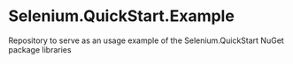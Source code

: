# Selenium.QuickStart.Example
Repository to serve as an usage example of the Selenium.QuickStart NuGet package libraries

